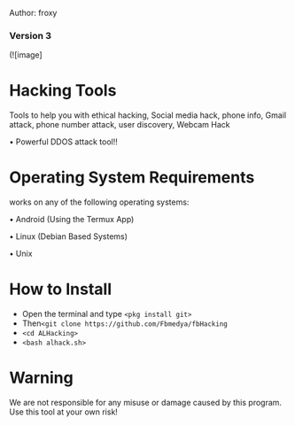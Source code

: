 Author: froxy
### Version 3
(![image]


# Hacking Tools
Tools to help you with ethical hacking, Social media hack, phone info, Gmail attack, phone number attack, user discovery, Webcam Hack

• Powerful DDOS attack tool!!


# Operating System Requirements
works on any of the following operating systems:

• Android (Using the Termux App)

• Linux (Debian Based Systems)

• Unix

# How to Install
* Open the terminal and type `<pkg install git>`
* Then`<git clone https://github.com/Fbmedya/fbHacking`
* `<cd ALHacking>`
* `<bash alhack.sh>`


# Warning

We are not responsible for any misuse or damage caused by this program. Use this tool at your own risk!
